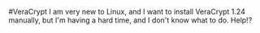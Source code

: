 #VeraCrypt
I am very new to Linux, and I want to install VeraCrypt 1.24 manually, but I'm having a hard time, and I don't know what to do. Help!?
